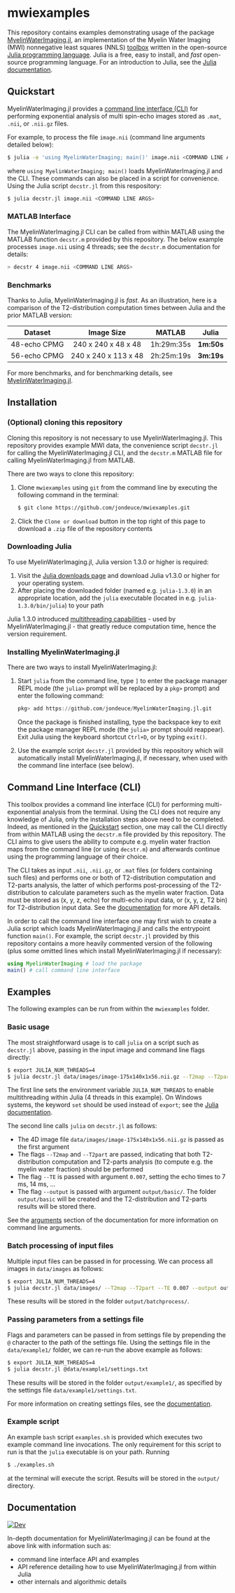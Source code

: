 # mwiexamples

This repository contains examples demonstrating usage of the package [MyelinWaterImaging.jl](https://github.com/jondeuce/MyelinWaterImaging.jl.git), an implementation of the Myelin Water Imaging (MWI) nonnegative least squares (NNLS) [toolbox](https://mriresearch.med.ubc.ca/news-projects/myelin-water-fraction/) written in the open-source [Julia programming language](https://julialang.org/).
Julia is a free, easy to install, and *fast* open-source programming language.
For an introduction to Julia, see the [Julia documentation](https://docs.julialang.org/en/v1.3/).

## Quickstart

MyelinWaterImaging.jl provides a [command line interface (CLI)](https://jondeuce.github.io/MyelinWaterImaging.jl/dev/cli) for performing exponential analysis of multi spin-echo images stored as `.mat`, `.nii`, or `.nii.gz` files.

For example, to process the file `image.nii` (command line arguments detailed below):

```bash
$ julia -e 'using MyelinWaterImaging; main()' image.nii <COMMAND LINE ARGS>
```

where `using MyelinWaterImaging; main()` loads MyelinWaterImaging.jl and the CLI.
These commands can also be placed in a script for convenience.
Using the Julia script `decstr.jl` from this respository:

```bash
$ julia decstr.jl image.nii <COMMAND LINE ARGS>
```

### MATLAB Interface

The MyelinWaterImaging.jl CLI can be called from within MATLAB using the MATLAB function `decstr.m` provided by this repository.
The below example processes `image.nii` using 4 threads; see the `decstr.m` documentation for details:

```bash
> decstr 4 image.nii <COMMAND LINE ARGS>
```

### Benchmarks

Thanks to Julia, MyelinWaterImaging.jl is *fast*.
As an illustration, here is a comparison of the T2-distribution computation times between Julia and the prior MATLAB version:

<center>

| Dataset      | Image Size           | MATLAB      | Julia      |
| :---:        | :---:                | :---:       | :---:      |
| 48-echo CPMG | 240 x 240 x 48 x 48  | 1h:29m:35s  | **1m:50s** |
| 56-echo CPMG | 240 x 240 x 113 x 48 | 2h:25m:19s  | **3m:19s** |

</center>

For more benchmarks, and for benchmarking details, see [MyelinWaterImaging.jl](https://github.com/jondeuce/MyelinWaterImaging.jl#benchmarks).

## Installation

### (Optional) cloning this repository

Cloning this repository is not necessary to use MyelinWaterImaging.jl.
This repository provides example MWI data, the convenience script `decstr.jl` for calling the MyelinWaterImaging.jl CLI, and the `decstr.m` MATLAB file for calling MyelinWaterImaging.jl from MATLAB.

There are two ways to clone this repository:

1. Clone `mwiexamples` using `git` from the command line by executing the following command in the terminal:

    ```bash
    $ git clone https://github.com/jondeuce/mwiexamples.git
    ```
2. Click the `Clone or download` button in the top right of this page to download a `.zip` file of the repository contents

### Downloading Julia

To use MyelinWaterImaging.jl, Julia version 1.3.0 or higher is required:

1. Visit the [Julia downloads page](https://julialang.org/downloads/) and download Julia v1.3.0 or higher for your operating system.
2. After placing the downloaded folder (named e.g. `julia-1.3.0`) in an appropriate location, add the `julia` executable (located in e.g. `julia-1.3.0/bin/julia`) to your path

Julia 1.3.0 introduced [multithreading capabilities](https://julialang.org/blog/2019/07/multithreading) - used by MyelinWaterImaging.jl - that greatly reduce computation time, hence the version requirement.

### Installing MyelinWaterImaging.jl

There are two ways to install MyelinWaterImaging.jl:

1.  Start `julia` from the command line, type `]` to enter the package manager REPL mode (the `julia>` prompt will be replaced by a `pkg>` prompt) and enter the following command:

    ```julia
    pkg> add https://github.com/jondeuce/MyelinWaterImaging.jl.git
    ```

    Once the package is finished installing, type the backspace key to exit the package manager REPL mode (the `julia>` prompt should reappear).
    Exit Julia using the keyboard shortcut `Ctrl+D`, or by typing `exit()`.

2. Use the example script `decstr.jl` provided by this repository which will automatically install MyelinWaterImaging.jl, if necessary, when used with the command line interface (see below).

## Command Line Interface (CLI)

This toolbox provides a command line interface (CLI) for performing multi-exponential analysis from the terminal.
Using the CLI does not require any knowledge of Julia, only the installation steps above need to be completed.
Indeed, as mentioned in the [Quickstart](@ref) section, one may call the CLI directly from within MATLAB using the `decstr.m` file provided by this repository.
The CLI aims to give users the ability to compute e.g. myelin water fraction maps from the command line (or using `decstr.m`) and afterwards continue using the programming language of their choice.

The CLI takes as input `.nii`, `.nii.gz`, or `.mat` files (or folders containing such files) and performs one or both of T2-distribution computation and T2-parts analysis, the latter of which performs post-processing of the T2-distribution to calculate parameters such as the myelin water fraction.
Data must be stored as (x, y, z, echo) for multi-echo input data, or (x, y, z, T2 bin) for T2-distribution input data.
See the [documentation](https://jondeuce.github.io/MyelinWaterImaging.jl/dev/cli) for more API details.

In order to call the command line interface one may first wish to create a Julia script which loads MyelinWaterImaging.jl and calls the entrypoint function `main()`.
For example, the script `decstr.jl` provided by this repository contains a more heavily commented version of the following (plus some omitted lines which install MyelinWaterImaging.jl if necessary):

```julia
using MyelinWaterImaging # load the package
main() # call command line interface
```

## Examples

The following examples can be run from within the `mwiexamples` folder.

### Basic usage

The most straightforward usage is to call `julia` on a script such as `decstr.jl` above, passing in the input image and command line flags directly:

```bash
$ export JULIA_NUM_THREADS=4
$ julia decstr.jl data/images/image-175x140x1x56.nii.gz --T2map --T2part --TE 0.007 --output output/basic/
```

The first line sets the environment variable `JULIA_NUM_THREADS` to enable multithreading within Julia (4 threads in this example).
On Windows systems, the keyword `set` should be used instead of `export`; see the [Julia documentation](https://docs.julialang.org/en/v1/manual/parallel-computing/#Setup-1).

The second line calls `julia` on `decstr.jl` as follows:

* The 4D image file `data/images/image-175x140x1x56.nii.gz` is passed as the first argument
* The flags `--T2map` and `--T2part` are passed, indicating that both T2-distribution computation and T2-parts analysis (to compute e.g. the myelin water fraction) should be performed
* The flag `--TE` is passed with argument `0.007`, setting the echo times to 7 ms, 14 ms, ...
* The flag `--output` is passed with argument `output/basic/`.
The folder `output/basic` will be created and the T2-distribution and T2-parts results will be stored there.

See the [arguments](https://jondeuce.github.io/MyelinWaterImaging.jl/dev/cli/#Arguments-1) section of the documentation for more information on command line arguments.

### Batch processing of input files

Multiple input files can be passed in for processing.
We can process all images in `data/images` as follows:

```bash
$ export JULIA_NUM_THREADS=4
$ julia decstr.jl data/images/ --T2map --T2part --TE 0.007 --output output/batchprocess/
```

These results will be stored in the folder `output/batchprocess/`.

### Passing parameters from a settings file

Flags and parameters can be passed in from settings file by prepending the `@` character to the path of the settings file.
Using the settings file in the `data/example1/` folder, we can re-run the above example as follows:

```bash
$ export JULIA_NUM_THREADS=4
$ julia decstr.jl @data/example1/settings.txt
```

These results will be stored in the folder `output/example1/`, as specified by the settings file `data/example1/settings.txt`.

For more information on creating settings files, see the [documentation](https://jondeuce.github.io/MyelinWaterImaging.jl/dev/cli/#Settings-files-1).

### Example script

An example `bash` script `examples.sh` is provided which executes two example command line invocations.
The only requirement for this script to run is that the `julia` executable is on your path.
Running

```bash
$ ./examples.sh
```

at the terminal will execute the script.
Results will be stored in the `output/` directory.

## Documentation

[![Dev](https://img.shields.io/badge/docs-dev-blue.svg)](https://jondeuce.github.io/MyelinWaterImaging.jl/dev)

In-depth documentation for MyelinWaterImaging.jl can be found at the above link with information such as:
* command line interface API and examples
* API reference detailing how to use MyelinWaterImaging.jl from within Julia
* other internals and algorithmic details
